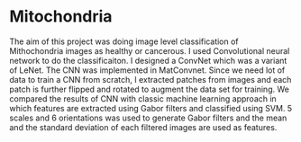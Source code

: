 # Mitochondria
The aim of this project was doing image level classification of Mithochondria images as healthy or cancerous. I used Convolutional neural network to do the classificaiton. I designed a ConvNet which was a variant of LeNet. 
The CNN was implemented in MatConvnet. Since we need lot of data to train a CNN from scratch, I extracted patches from images and each patch is further flipped and rotated to augment the data set for training.
We compared the results of CNN with classic machine learning approach in which features are extracted using Gabor filters and classified using SVM. 5 scales and 6 orientations was used to generate Gabor filters and the mean and the standard deviation of each filtered images are used as features.
